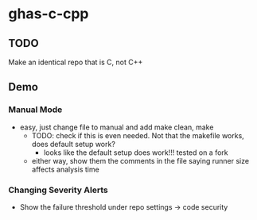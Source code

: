 # ghas-c-cpp

## TODO
Make an identical repo that is C, not C++

## Demo
### Manual Mode
- easy, just change file to manual and add make clean, make
    - TODO: check if this is even needed. Not that the makefile works, does default setup work?
        - looks like the default setup does work!!! tested on a fork
    - either way, show them the comments in the file saying runner size affects analysis time

### Changing Severity Alerts
- Show the failure threshold under repo settings -> code security
